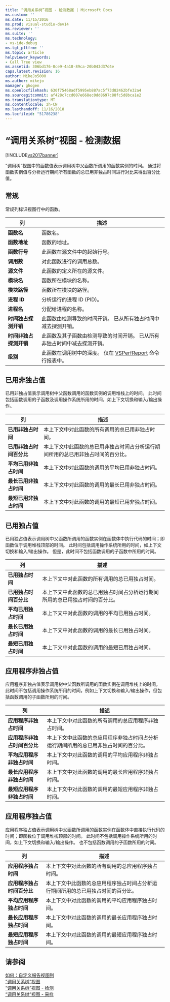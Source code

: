 ```yaml
---
title: “调用关系树”视图 - 检测数据 | Microsoft Docs
ms.custom: ''
ms.date: 11/15/2016
ms.prod: visual-studio-dev14
ms.reviewer: ''
ms.suite: ''
ms.technology:
- vs-ide-debug
ms.tgt_pltfrm: ''
ms.topic: article
helpviewer_keywords:
- Call Tree view
ms.assetid: 306bd176-0ce9-4a10-89ca-20b043d37d4e
caps.latest.revision: 16
author: MikeJo5000
ms.author: mikejo
manager: ghogen
ms.openlocfilehash: 630f75468adf5995eb887ac5f73d82462bfe32a4
ms.sourcegitcommit: af428c7ccd007e668ec0dd8697c88fc5d8bca1e2
ms.translationtype: MT
ms.contentlocale: zh-CN
ms.lasthandoff: 11/16/2018
ms.locfileid: "51786238"
---
```

# <a name="call-tree-view---instrumentation-data"></a>“调用关系树”视图 - 检测数据
[!INCLUDE[vs2017banner](../includes/vs2017banner.md)]

“调用树”视图中的函数值表示调用树中父函数所调用的函数实例的时间。 通过将函数实例值与分析运行期间所有函数的总已用非独占时间进行对比来得出百分比值。  
  
## <a name="general"></a>常规  
 常规列标识视图行中的函数。  
  
|列|描述|  
|------------|-----------------|  
|**函数名**|函数名。|  
|**函数地址**|函数的地址。|  
|**函数行号**|此函数在源文件中的起始行号。|  
|**调用数**|对此函数进行的调用总数。|  
|**源文件**|此函数的定义所在的源文件。|  
|**模块名**|函数所在模块的名称。|  
|**模块路径**|函数所在模块的路径。|  
|**进程 ID**|分析运行的进程 ID (PID)。|  
|**进程名**|分配给进程的名称。|  
|**时间独占探测开销**|此函数由检测导致的时间开销。 已从所有独占时间中减去探测开销。|  
|**时间非独占探测开销**|此函数及其子函数由检测导致的时间开销。 已从所有非独占时间中减去探测开销。|  
|**级别**|此函数在调用树中的深度。 仅在 [VSPerfReport](../profiling/vsperfreport.md) 命令行报表中。|  
  
## <a name="elapsed-inclusive-values"></a>已用非独占值  
 已用非独占值表示调用树中父函数调用的函数实例的调用堆栈上的时间。 此时间包括函数调用的子函数及调用操作系统所用的时间，如上下文切换和输入/输出操作。  
  
|列|描述|  
|------------|-----------------|  
|**已用非独占时间**|本上下文中对此函数的所有调用的总已用非独占时间。|  
|**已用非独占时间百分比**|本上下文中此函数的总已用非独占时间占分析运行期间所用的总已用非独占时间的百分比。|  
|**平均已用非独占时间**|本上下文中对此函数的调用的平均已用非独占时间。|  
|**最长已用非独占时间**|本上下文中对此函数的调用的最长已用非独占时间。|  
|**最短已用非独占时间**|本上下文中对此函数的调用的最短已用非独占时间。|  
  
## <a name="elapsed-exclusive-values"></a>已用独占值  
 已用独占值表示调用树中父函数所调用的函数实例在函数体中执行代码的时间；即函数位于调用堆栈顶部的时间。 此时间包括调用操作系统所用的时间，如上下文切换和输入/输出操作。 但是，此时间不包括函数调用的子函数中所用的时间。  
  
|列|描述|  
|------------|-----------------|  
|**已用独占时间**|本上下文中对此函数的所有调用的总已用独占时间。|  
|**已用独占时间百分比**|本上下文中此函数的总已用独占时间占分析运行期间所用的总已用独占时间的百分比。|  
|**平均已用独占时间**|本上下文中对此函数的调用的平均已用独占时间。|  
|**最长已用独占时间**|本上下文中对此函数的调用的最长已用独占时间。|  
|**最短已用独占时间**|本上下文中对此函数的调用的最短已用独占时间。|  
  
## <a name="application-inclusive-values"></a>应用程序非独占值  
 应用程序非独占值表示调用树中父函数所调用的函数实例在调用堆栈上的时间。 此时间不包括调用操作系统所用的时间，例如上下文切换和输入/输出操作，但包括函数调用的子函数所用的时间。  
  
|列|描述|  
|------------|-----------------|  
|**应用程序非独占时间**|本上下文中对此函数的所有调用的总应用程序非独占时间。|  
|**应用程序非独占时间百分比**|本上下文中此函数的总应用程序非独占时间占分析运行期间所用的总已用非独占时间的百分比。|  
|**平均应用程序非独占时间**|本上下文中对此函数的调用的平均应用程序非独占时间。|  
|**最长应用程序非独占时间**|本上下文中对此函数的调用的最长应用程序非独占时间。|  
|**最短应用程序非独占时间**|本上下文中对此函数的调用的最短应用程序非独占时间。|  
  
## <a name="application-exclusive-values"></a>应用程序独占值  
 应用程序独占值表示调用树中父函数所调用的函数实例在函数体中直接执行代码的时间；即函数位于调用堆栈顶部的时间。 此时间不包括调用操作系统所用的时间，如上下文切换和输入/输出操作。 也不包括函数调用的子函数所用的时间。  
  
|列|描述|  
|------------|-----------------|  
|**应用程序独占时间**|本上下文中对此函数的所有调用的总应用程序独占时间。|  
|**应用程序独占时间百分比**|本上下文中此函数的总应用程序独占时间占分析运行期间所用的总已用独占时间的百分比。|  
|**平均应用程序独占时间**|本上下文中对此函数的调用的平均应用程序独占时间。|  
|**最长应用程序独占时间**|本上下文中对此函数的调用的最长应用程序独占时间。|  
|**最短应用程序独占时间**|本上下文中对此函数的调用的最短应用程序独占时间。|  
  
## <a name="see-also"></a>请参阅  
 [如何：自定义报告视图列](../profiling/how-to-customize-report-view-columns.md)   
 [“调用关系树”视图](../profiling/call-tree-view-sampling-data.md)   
 [“调用关系树”视图 - 检测](../profiling/call-tree-view-dotnet-memory-instrumentation-data.md)   
 [“调用关系树”视图 - 采样](../profiling/call-tree-view-dotnet-memory-sampling-data.md)



